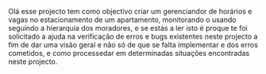 Olá esse projecto tem como objectivo criar um gerenciandor de horários e vagas no estacionamento de um apartamento, monitorando o usando seguindo a hierarquia dos moradores, e se estás a ler isto é proque te foi solicitado a ajuda na verificação de erros e bugs existentes neste projecto a fim de dar uma visão geral e não só de que se falta implementar e dos erros cometidos, e como processedar em determinadas situações encontradas neste projecto. 